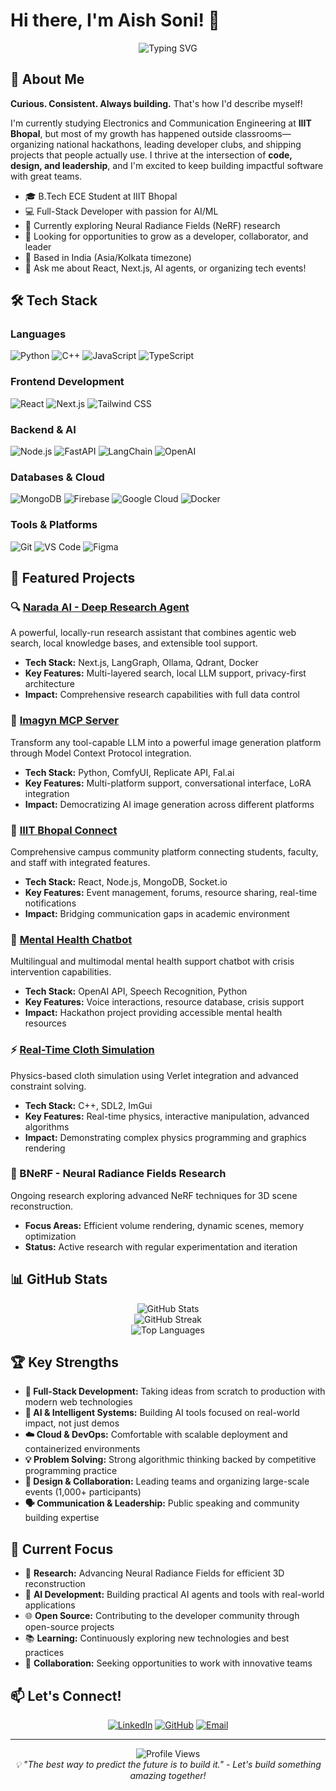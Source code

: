# Hi there, I'm Aish Soni! 👋

<div align="center">
  <img src="https://readme-typing-svg.demolab.com?font=Fira+Code&pause=1000&color=F75C7E&center=true&vCenter=true&width=435&lines=Aspiring+Software+Engineer;Full-Stack+Developer;AI+Enthusiast;Community+Builder;Always+Learning+%26+Building!" alt="Typing SVG" />
</div>

## 🚀 About Me

**Curious. Consistent. Always building.** That's how I'd describe myself!

I'm currently studying Electronics and Communication Engineering at **IIIT Bhopal**, but most of my growth has happened outside classrooms—organizing national hackathons, leading developer clubs, and shipping projects that people actually use. I thrive at the intersection of **code, design, and leadership**, and I'm excited to keep building impactful software with great teams.

- 🎓 B.Tech ECE Student at IIIT Bhopal
- 💻 Full-Stack Developer with passion for AI/ML
- 🌱 Currently exploring Neural Radiance Fields (NeRF) research
- 🎯 Looking for opportunities to grow as a developer, collaborator, and leader
- 📍 Based in India (Asia/Kolkata timezone)
- 💬 Ask me about React, Next.js, AI agents, or organizing tech events!

## 🛠️ Tech Stack

### Languages
![Python](https://img.shields.io/badge/Python-3776AB?style=for-the-badge&logo=python&logoColor=white)
![C++](https://img.shields.io/badge/C++-00599C?style=for-the-badge&logo=c%2B%2B&logoColor=white)
![JavaScript](https://img.shields.io/badge/JavaScript-F7DF1E?style=for-the-badge&logo=javascript&logoColor=black)
![TypeScript](https://img.shields.io/badge/TypeScript-007ACC?style=for-the-badge&logo=typescript&logoColor=white)

### Frontend Development
![React](https://img.shields.io/badge/React-20232A?style=for-the-badge&logo=react&logoColor=61DAFB)
![Next.js](https://img.shields.io/badge/Next.js-000000?style=for-the-badge&logo=next.js&logoColor=white)
![Tailwind CSS](https://img.shields.io/badge/Tailwind_CSS-38B2AC?style=for-the-badge&logo=tailwind-css&logoColor=white)

### Backend & AI
![Node.js](https://img.shields.io/badge/Node.js-43853D?style=for-the-badge&logo=node.js&logoColor=white)
![FastAPI](https://img.shields.io/badge/FastAPI-005571?style=for-the-badge&logo=fastapi)
![LangChain](https://img.shields.io/badge/LangChain-1C3C3C?style=for-the-badge&logo=langchain&logoColor=white)
![OpenAI](https://img.shields.io/badge/OpenAI-412991?style=for-the-badge&logo=openai&logoColor=white)

### Databases & Cloud
![MongoDB](https://img.shields.io/badge/MongoDB-4EA94B?style=for-the-badge&logo=mongodb&logoColor=white)
![Firebase](https://img.shields.io/badge/Firebase-039BE5?style=for-the-badge&logo=Firebase&logoColor=white)
![Google Cloud](https://img.shields.io/badge/Google_Cloud-4285F4?style=for-the-badge&logo=google-cloud&logoColor=white)
![Docker](https://img.shields.io/badge/Docker-2496ED?style=for-the-badge&logo=docker&logoColor=white)

### Tools & Platforms
![Git](https://img.shields.io/badge/Git-F05032?style=for-the-badge&logo=git&logoColor=white)
![VS Code](https://img.shields.io/badge/VS_Code-007ACC?style=for-the-badge&logo=visual-studio-code&logoColor=white)
![Figma](https://img.shields.io/badge/Figma-F24E1E?style=for-the-badge&logo=figma&logoColor=white)

## 🌟 Featured Projects

### 🔍 [Narada AI - Deep Research Agent](https://github.com/AishSoni/Narada-AI)
A powerful, locally-run research assistant that combines agentic web search, local knowledge bases, and extensible tool support.
- **Tech Stack:** Next.js, LangGraph, Ollama, Qdrant, Docker
- **Key Features:** Multi-layered search, local LLM support, privacy-first architecture
- **Impact:** Comprehensive research capabilities with full data control

### 🎨 [Imagyn MCP Server](https://github.com/AishSoni/Imagyn)
Transform any tool-capable LLM into a powerful image generation platform through Model Context Protocol integration.
- **Tech Stack:** Python, ComfyUI, Replicate API, Fal.ai
- **Key Features:** Multi-platform support, conversational interface, LoRA integration
- **Impact:** Democratizing AI image generation across different platforms

### 🏫 [IIIT Bhopal Connect](https://github.com/AishSoni/iiit-bpl-connect)
Comprehensive campus community platform connecting students, faculty, and staff with integrated features.
- **Tech Stack:** React, Node.js, MongoDB, Socket.io
- **Key Features:** Event management, forums, resource sharing, real-time notifications
- **Impact:** Bridging communication gaps in academic environment

### 🧠 [Mental Health Chatbot](https://github.com/punyamodi/Mental_Health_Chatbot)
Multilingual and multimodal mental health support chatbot with crisis intervention capabilities.
- **Tech Stack:** OpenAI API, Speech Recognition, Python
- **Key Features:** Voice interactions, resource database, crisis support
- **Impact:** Hackathon project providing accessible mental health resources

### ⚡ [Real-Time Cloth Simulation](https://github.com/AishSoni/cloth-simulation)
Physics-based cloth simulation using Verlet integration and advanced constraint solving.
- **Tech Stack:** C++, SDL2, ImGui
- **Key Features:** Real-time physics, interactive manipulation, advanced algorithms
- **Impact:** Demonstrating complex physics programming and graphics rendering

### 🔬 BNeRF - Neural Radiance Fields Research
Ongoing research exploring advanced NeRF techniques for 3D scene reconstruction.
- **Focus Areas:** Efficient volume rendering, dynamic scenes, memory optimization
- **Status:** Active research with regular experimentation and iteration

## 📊 GitHub Stats

<div align="center">
  <img src="https://github-readme-stats.vercel.app/api?username=AishSoni&show_icons=true&theme=radical&hide_border=true&count_private=true" alt="GitHub Stats" />
</div>

<div align="center">
  <img src="https://github-readme-streak-stats.herokuapp.com/?user=AishSoni&theme=radical&hide_border=true" alt="GitHub Streak" />
</div>

<div align="center">
  <img src="https://github-readme-stats.vercel.app/api/top-langs/?username=AishSoni&layout=compact&theme=radical&hide_border=true" alt="Top Languages" />
</div>

## 🏆 Key Strengths

- **🔧 Full-Stack Development:** Taking ideas from scratch to production with modern web technologies
- **🤖 AI & Intelligent Systems:** Building AI tools focused on real-world impact, not just demos
- **☁️ Cloud & DevOps:** Comfortable with scalable deployment and containerized environments
- **💡 Problem Solving:** Strong algorithmic thinking backed by competitive programming practice
- **🎨 Design & Collaboration:** Leading teams and organizing large-scale events (1,000+ participants)
- **🗣️ Communication & Leadership:** Public speaking and community building expertise

## 🎯 Current Focus

- 🔬 **Research:** Advancing Neural Radiance Fields for efficient 3D reconstruction
- 🤖 **AI Development:** Building practical AI agents and tools with real-world applications
- 🌐 **Open Source:** Contributing to the developer community through open-source projects
- 📚 **Learning:** Continuously exploring new technologies and best practices
- 🤝 **Collaboration:** Seeking opportunities to work with innovative teams

## 📫 Let's Connect!

<div align="center">

[![LinkedIn](https://img.shields.io/badge/LinkedIn-0077B5?style=for-the-badge&logo=linkedin&logoColor=white)](https://www.linkedin.com/in/aish-soni15/)
[![GitHub](https://img.shields.io/badge/GitHub-100000?style=for-the-badge&logo=github&logoColor=white)](https://github.com/AishSoni)
[![Email](https://img.shields.io/badge/Email-D14836?style=for-the-badge&logo=gmail&logoColor=white)](mailto:aishsoni15@gmail.com)

</div>

---

<div align="center">
  <img src="https://komarev.com/ghpvc/?username=AishSoni&label=Profile%20views&color=0e75b6&style=flat" alt="Profile Views" />
</div>

<div align="center">
  <i>💡 "The best way to predict the future is to build it." - Let's build something amazing together!</i>
</div>
